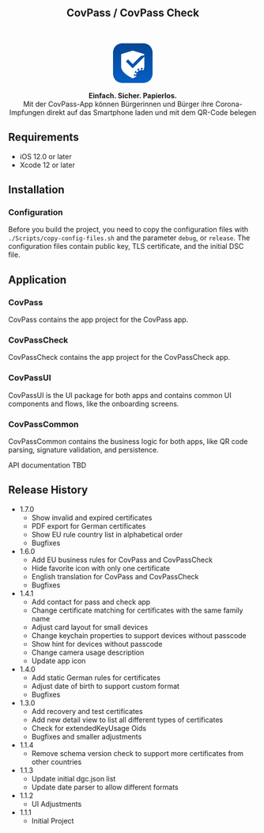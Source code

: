 <h2 align="center">CovPass / CovPass Check</h2>

<br />

<p align="center">
  <a href="#">
    <img src="Resources/CovPass.png" alt="CovPass Icon" width="80" height="80">
  </a>
  <p align="center">
    <b>Einfach. Sicher. Papierlos.</b><br>
    Mit der CovPass-App können Bürgerinnen und Bürger ihre Corona-Impfungen direkt auf das Smartphone laden und mit dem QR-Code belegen
  </p>
</p>

## Requirements

- iOS 12.0 or later
- Xcode 12 or later

## Installation

### Configuration

Before you build the project, you need to copy the configuration files with `./Scripts/copy-config-files.sh` and the parameter `debug`, or `release`. The configuration files contain public key, TLS certificate, and the initial DSC file.

## Application

### CovPass

CovPass contains the app project for the CovPass app.

### CovPassCheck

CovPassCheck contains the app project for the CovPassCheck app.

### CovPassUI

CovPassUI is the UI package for both apps and contains common UI components and flows, like the onboarding screens.

### CovPassCommon

CovPassCommon contains the business logic for both apps, like QR code parsing, signature validation, and persistence.

API documentation TBD

## Release History

- 1.7.0
  - Show invalid and expired certificates
  - PDF export for German certificates
  - Show EU rule country list in alphabetical order
  - Bugfixes
- 1.6.0
  - Add EU business rules for CovPass and CovPassCheck
  - Hide favorite icon with only one certificate
  - English translation for CovPass and CovPassCheck
  - Bugfixes
- 1.4.1
  - Add contact for pass and check app
  - Change certificate matching for certificates with the same family name
  - Adjust card layout for small devices
  - Change keychain properties to support devices without passcode
  - Show hint for devices without passcode
  - Change camera usage description
  - Update app icon
- 1.4.0
  - Add static German rules for certificates
  - Adjust date of birth to support custom format
  - Bugfixes
- 1.3.0
  - Add recovery and test certificates
  - Add new detail view to list all different types of certificates
  - Check for extendedKeyUsage Oids
  - Bugfixes and smaller adjustments
- 1.1.4
  - Remove schema version check to support more certificates from other countries
- 1.1.3
  - Update initial dgc.json list
  - Update date parser to allow different formats
- 1.1.2
  - UI Adjustments
- 1.1.1
  - Initial Project
